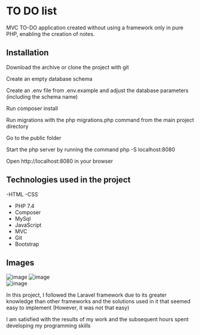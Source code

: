 # TO DO list

MVC TO-DO application created without using a framework only in pure PHP, enabling the creation of notes.


## Installation


<p>Download the archive or clone the project with git</p>
<p>Create an empty database schema</p>
<p>Create an .env file from .env.example and adjust the database parameters (including the schema name)</p>
<p>Run composer install</p>
<p>Run migrations with the php migrations.php command from the main project directory</p>
<p>Go to the public folder</p>
<p>Start the php server by running the command php -S localhost:8080</p>
<p>Open http://localhost:8080 in your browser</p>
    
## Technologies used in the project

-HTML
-CSS
- PHP 7.4
- Composer
- MySql
- JavaScript
- MVC
- Git
- Bootstrap

 ## Images
  ![image](https://github.com/PawDah/Lista-TO-DO/assets/121932715/98cc8a88-77b7-4d1a-aaed-3be5ee7512a5) 
  ![image](https://github.com/PawDah/Lista-TO-DO/assets/121932715/c752ce52-243d-4166-bdf2-49f3d0d5e415)                                           
  ![image](https://github.com/PawDah/Lista-TO-DO/assets/121932715/7b274c46-5b68-499c-b43b-fd029fd13c93)


<p>In this project, I followed the Laravel framework due to its greater knowledge than other frameworks and the solutions used in it that seemed easy to implement (However, it was not that easy)</p>
<p>I am satisfied with the results of my work and the subsequent hours spent developing my programming skills </p>
